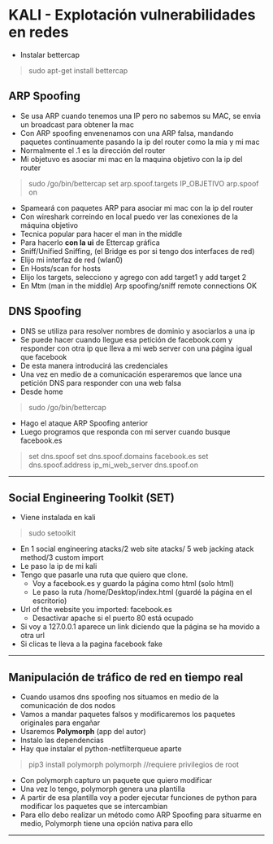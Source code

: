 # KALI - Explotación vulnerabilidades en redes

- Instalar bettercap

> sudo apt-get install bettercap

## ARP Spoofing

- Se usa ARP cuando tenemos una IP pero no sabemos su MAC, se envia un broadcast para obtener la mac
- Con ARP spoofing envenenamos con una ARP falsa, mandando paquetes continuamente pasando la ip del router como la mia y mi mac
- Normalmente el .1 es la dirección del router
- Mi objetuvo es asociar mi mac en la maquina objetivo con la ip del router

> sudo /go/bin/bettercap
> set arp.spoof.targets IP_OBJETIVO
> arp.spoof on
- Spameará con paquetes ARP para asociar mi mac con la ip del router
- Con wireshark correindo en local puedo ver las conexiones de la máquina objetivo
- Tecnica popular para hacer el man in the middle
- Para hacerlo **con la ui** de Ettercap gráfica
- Sniff/Unified Sniffing, (el Bridge es por si tengo dos interfaces de red) 
- Elijo mi interfaz de red (wlan0)
- En Hosts/scan for hosts
- Elijo los targets, selecciono y agrego con add target1 y add target 2
- En Mtm (man in the middle) Arp spoofing/sniff remote connections OK

## DNS Spoofing

- DNS se utiliza para resolver nombres de dominio y asociarlos a una ip
- Se puede hacer cuando llegue esa petición de facebook.com y responder con otra ip que lleva a mi web server con una página igual que facebook
- De esta manera introducirá las credenciales
- Una vez en medio de a comunicación esperaremos que lance una petición DNS para responder con una web falsa
- Desde home

> sudo /go/bin/bettercap 

- Hago el ataque ARP Spoofing anterior
- Luego programos que responda con mi server cuando busque facebook.es

> set dns.spoof
> set dns.spoof.domains facebook.es
> set dns.spoof.address ip_mi_web_server
> dns.spoof.on
----

## Social Engineering Toolkit (SET)

- Viene instalada en kali
> sudo setoolkit

- En 1 social engineering atacks/2 web site atacks/ 5 web jacking atack method/3 custom import
- Le paso la ip de mi kali
- Tengo que pasarle una ruta que quiero que clone. 
  - Voy a facebook.es y guardo la página como html (solo html)
  - Le paso la ruta /home/Desktop/index.html (guardé la página en el escritorio)
- Url of the website you imported: facebook.es
  - Desactivar apache si el puerto 80 está ocupado
- Si voy a 127.0.0.1 aparece un link diciendo que la página se ha movido a otra url
- Si clicas te lleva a la pagina facebook fake
----

## Manipulación de tráfico de red en tiempo real

- Cuando usamos dns spoofing nos situamos en medio de la comunicación de dos nodos
- Vamos a mandar paquetes falsos y modificaremos los paquetes originales para engañar
- Usaremos **Polymorph** (app del autor)
- Instalo las dependencias
- Hay que instalar el python-netfilterqueue aparte

> pip3 install polymorph
> polymorph //requiere privilegios de root

- Con polymorph capturo un paquete que quiero modificar
- Una vez lo tengo, polymorph genera una plantilla
- A partir de esa plantilla voy a poder ejecutar funciones de python para modificar los paquetes que se intercambian
- Para ello debo realizar un método como ARP Spoofing para situarme en medio, Polymorph tiene una opción nativa para ello


-----

